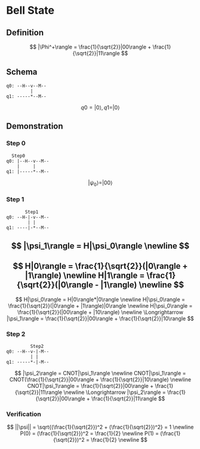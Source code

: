 # Bell State

## Definition

$$
|\Phi^+\rangle = \frac{1}{\sqrt{2}}|00\rangle + \frac{1}{\sqrt{2}}|11\rangle
$$

## Schema

```
q0: --H--v--M--
         |
q1: -----*--M--
```

$$
q0 = |0\rangle, q1 = |0\rangle
$$

## Demonstration

### Step 0

```
  Step0
q0: |--H--v--M--
    |     |
q1: |-----*--M--
```

$$
|\psi_0\rangle = |00\rangle
$$

### Step 1

```
       Step1
q0: --H-|-v--M--
        | |
q1: ----|-*--M--
```

$$
|\psi_1\rangle = H|\psi_0\rangle \newline
$$
---
$$
H|0\rangle = \frac{1}{\sqrt{2}}(|0\rangle + |1\rangle) \newline
H|1\rangle = \frac{1}{\sqrt{2}}(|0\rangle - |1\rangle) \newline
$$
---
$$
H|\psi_0\rangle = H|0\rangle*|0\rangle \newline
H|\psi_0\rangle = \frac{1}{\sqrt{2}}(|0\rangle + |1\rangle)|0\rangle \newline
H|\psi_0\rangle = \frac{1}{\sqrt{2}}(|00\rangle + |10\rangle) \newline
\Longrightarrow |\psi_1\rangle = \frac{1}{\sqrt{2}}|00\rangle + \frac{1}{\sqrt{2}}|10\rangle
$$

### Step 2

```
         Step2
q0: --H--v-|-M--
         | |
q1: -----*-|-M--
```

$$
|\psi_2\rangle = CNOT|\psi_1\rangle \newline
CNOT|\psi_1\rangle = CNOT(\frac{1}{\sqrt{2}}|00\rangle + \frac{1}{\sqrt{2}}|10\rangle) \newline
CNOT|\psi_1\rangle = \frac{1}{\sqrt{2}}|00\rangle + \frac{1}{\sqrt{2}}|11\rangle \newline
\Longrightarrow |\psi_2\rangle = \frac{1}{\sqrt{2}}|00\rangle + \frac{1}{\sqrt{2}}|11\rangle
$$

### Verification

$$
||\psi|| = \sqrt{(\frac{1}{\sqrt{2}})^2 + (\frac{1}{\sqrt{2}})^2} = 1 \newline
P(0) = (\frac{1}{\sqrt{2}})^2 = \frac{1}{2} \newline
P(1) = (\frac{1}{\sqrt{2}})^2 = \frac{1}{2} \newline
$$
